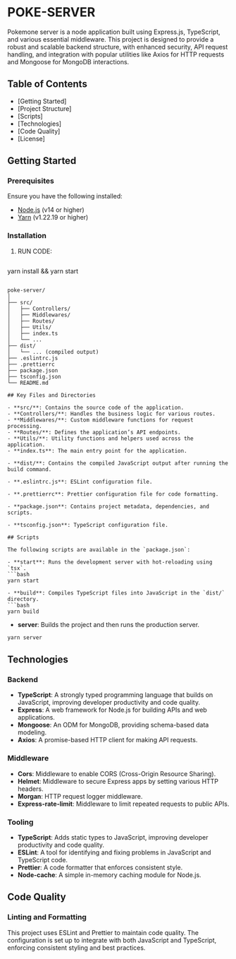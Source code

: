 # POKE-SERVER

Pokemone server is a node application built using Express.js, TypeScript, and various essential middleware. This project is designed to provide a robust and scalable backend structure, with enhanced security, API request handling, and integration with popular utilities like Axios for HTTP requests and Mongoose for MongoDB interactions.

## Table of Contents

- [Getting Started]
- [Project Structure]
- [Scripts]
- [Technologies]
- [Code Quality]
- [License]

## Getting Started

### Prerequisites

Ensure you have the following installed:

- [Node.js](https://nodejs.org/) (v14 or higher)
- [Yarn](https://yarnpkg.com/) (v1.22.19 or higher)

### Installation

1. RUN CODE: 
   ```bash
  yarn install && yarn start
  ```

poke-server/
│
├── src/
│   ├── Controllers/
│   ├── Middlewares/
│   ├── Routes/
│   ├── Utils/
│   ├── index.ts
│   └── ...
├── dist/
│   └── ... (compiled output)
├── .eslintrc.js
├── .prettierrc
├── package.json
├── tsconfig.json
└── README.md

## Key Files and Directories

- **src/**: Contains the source code of the application.
  - **Controllers/**: Handles the business logic for various routes.
  - **Middlewares/**: Custom middleware functions for request processing.
  - **Routes/**: Defines the application’s API endpoints.
  - **Utils/**: Utility functions and helpers used across the application.
  - **index.ts**: The main entry point for the application.

- **dist/**: Contains the compiled JavaScript output after running the build command.

- **.eslintrc.js**: ESLint configuration file.

- **.prettierrc**: Prettier configuration file for code formatting.

- **package.json**: Contains project metadata, dependencies, and scripts.

- **tsconfig.json**: TypeScript configuration file.

## Scripts

The following scripts are available in the `package.json`:

- **start**: Runs the development server with hot-reloading using `tsx`.
  ```bash
  yarn start

- **build**: Compiles TypeScript files into JavaScript in the `dist/` directory.
  ```bash
  yarn build
  ```

  - **server**: Builds the project and then runs the production server.
  ```bash
  yarn server
  ```

  ## Technologies

### Backend

- **TypeScript**: A strongly typed programming language that builds on JavaScript, improving developer productivity and code quality.
- **Express**: A web framework for Node.js for building APIs and web applications.
- **Mongoose**: An ODM for MongoDB, providing schema-based data modeling.
- **Axios**: A promise-based HTTP client for making API requests.

### Middleware

- **Cors**: Middleware to enable CORS (Cross-Origin Resource Sharing).
- **Helmet**: Middleware to secure Express apps by setting various HTTP headers.
- **Morgan**: HTTP request logger middleware.
- **Express-rate-limit**: Middleware to limit repeated requests to public APIs.

### Tooling

- **TypeScript**: Adds static types to JavaScript, improving developer productivity and code quality.
- **ESLint**: A tool for identifying and fixing problems in JavaScript and TypeScript code.
- **Prettier**: A code formatter that enforces consistent style.
- **Node-cache**: A simple in-memory caching module for Node.js.

## Code Quality

### Linting and Formatting

This project uses ESLint and Prettier to maintain code quality. The configuration is set up to integrate with both JavaScript and TypeScript, enforcing consistent styling and best practices.


